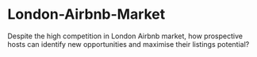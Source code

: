 # London-Airbnb-Market
Despite the high competition in London Airbnb market, how prospective hosts can identify new opportunities and maximise their listings potential?

